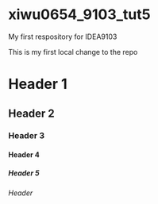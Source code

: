# xiwu0654_9103_tut5
My first respository for IDEA9103

This is my first local change to the repo

# Header 1
## Header 2
### Header 3
#### Header 4
##### Header 5
###### Header 